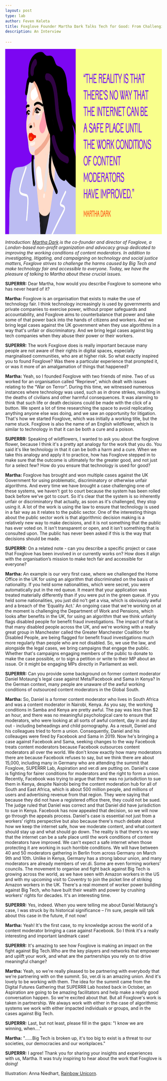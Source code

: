 ```yaml
---
layout: post
type: lab
author: Feven Keleta
title: Foxglove Founder Martha Dark Talks Tech for Good: From Challenging Big Tech Workplace Abuse to Making Tech Accessible for All 
description: An Interview 

---
```


<img src="/assets/img/blog/Martha Dark Quote small.png" alt="Illustration of Martha Dark" width="1056" height="594">
<p><em>Introduction: <a href="https://www.foxglove.org.uk/who-we-are/people/martha-dark-director/"> Martha Dark</a> is the co-founder and director of Foxglove, a London-based non-profit organization and advocacy group dedicated to improving the working conditions of content moderators. In addition to investigating, litigating, and campaigning on technology and social justice matters, Foxglove strives to challenge the harms caused by Big Tech and make technology fair and accessible to everyone. Today, we have the pleasure of talking to Martha about these crucial issues.</em></p>


<p><b>SUPERRR:</b> Dear Martha, how would you describe Foxglove to someone who has never heard of it?</p>
<p><b>Martha:</b> Foxglove is an organisation that exists to make the use of technology fair. I think technology increasingly is used by governments and private companies to exercise power, without proper safeguards and accountability, and Foxglove aims to counterbalance that power and take some of that power back into the hands of citizens and workers. And we bring legal cases against the UK government when they use algorithms in a way that's unfair or discriminatory. And we bring legal cases against big tech companies when they abuse their power or their workers.</p>

<p><b>SUPERRR:</b> The work Foxglove does is really important because many people are not aware of their rights in digital spaces, especially marginalised communities, who are at higher risk. So what exactly inspired you to found Foxglove? Was there a particular experience that prompted it, or was it more of an amalgamation of things that happened?</p>
<p><b>Martha:</b> Yeah, so I founded Foxglove with two friends of mine. Two of us worked for an organisation called “Reprieve”, which dealt with issues relating to the “War on Terror”. During this time, we witnessed numerous instances where technology was used, such as in drone strikes, resulting in the deaths of civilians and other harmful consequences. It was alarming to think that such life or death decisions could be made with the click of a button. We spent a lot of time researching the space to avoid replicating anything anyone else was doing, and we saw an opportunity for litigation. That's how we started Foxglove, which was initially a working title, but the name stuck. Foxglove is also the name of an English wildflower, which is similar to technology in that it can be both a cure and a poison.</p>

<p><b>SUPERRR:</b> Speaking of wildflowers, I wanted to ask you about the foxglove flower, because I think it's a pretty apt analogy for the work that you do. You said it's like technology in that it can be both a harm and a cure. When we take this analogy and apply it to practice, how has Foxglove stepped in to make sure that the outcome is ultimately for the greater good, and not just for a select few? How do you ensure that technology is used for good?</p>
<p><b>Martha:</b> Foxglove has brought and won multiple cases against the UK Government for using problematic, discriminatory or otherwise unfair algorithms. And every time we have brought a case challenging one of these systems, we haven't got to court because the system has been rolled back before we've got to court. So it's clear that the system is so inherently unfair or discriminatory that actually, as soon as it's challenged, they stop using it.
A lot of the work is using the law to ensure that technology is used in a fair way as it relates to the public sector. One of the interesting things about the public sector work is that algorithmic decision making is a relatively new way to make decisions, and it is not something that the public has ever voted on. It isn't transparent or open, and it isn't something that is consulted upon. The public has never been asked if this is the way that decisions should be made.</p>

<p><b>SUPERRR:</b> On a related note -  can you describe a specific project or case that Foxglove has been involved in or currently works on? How does it align with the organisation‘s mission to make tech fair and accessible for everyone?</p>
<p><b>Martha:</b> An example is our very first case, where we challenged the Home Office in the UK for using an algorithm that discriminated on the basis of nationality. If you held some nationalities, which were secret, you were automatically put in the red queue. It meant that your application was treated materially differently than if you were put in the green queue. If you held some nationalities, you just did no't get a visa, which is obviously awful and a breach of the 'Equality Act.'
An ongoing case that we're working on at the moment is challenging the Department of Work and Pensions, which looks after benefits in the UK, for using an algorithm that we think unfairly flags disabled people for benefit fraud investigations. The impact of that is that many disabled people across the UK, and we're working with a really great group in Manchester called the Greater Manchester Coalition for Disabled People, are being flagged for benefit fraud investigations much more regularly than people who are not disabled.
So, we use the law, and alongside the legal cases, we bring campaigns that engage the public. Whether that's campaigns engaging members of the public to donate to make the case possible, or to sign a petition or write to their MP about an issue. Or it might be engaging MPs directly in Parliament as well.</p>

<p><b>SUPERRR:</b> Can you provide some background on former content moderator Daniel Motaung's legal case against Meta/Facebook and Sama in Kenya? In the German context, many people are unaware of the awful working conditions of outsourced content moderators in the Global South.</p>
<p><b>Martha:</b> So, Daniel is a former content moderator who lives in South Africa and was a content moderator in Nairobi, Kenya. As you say, the working conditions in Samba and Kenya are pretty awful. The pay was less than $2 an hour, and there was no meaningful psychological care to ensure that moderators, who were looking at all sorts of awful content, day in and day out -  including beheadings and child pornography. As a result, Daniel and his colleagues tried to form a union. Consequently, Daniel and his colleauges were fired by Facebook and Sama in 2019. Now he's bringing a case against Facebook and Sama, seeking changes to the way Facebook treats content moderators because Facebook outsources content moderators all over the world. We don't know exactly how many moderators there are because Facebook refuses to say, but we think there are about 15,000, including many in Germany who are attending the summit that Foxglove, SUPERRR Lab, Aspiration and ver.di are putting on.
Daniel's case is fighting for fairer conditions for moderators and the right to form a union. Recently, Facebook was trying to argue that there was no jurisdiction to sue them in Kenya, despite Nairobi being the content moderation hub for all of South and East Africa, which is about 500 million people, and millions of users and advertising revenue from that region. They were saying that because they did not have a registered office there, they could not be sued. The judge ruled that Daniel was correct and that Daniel did have jurisdiction to sue in Kenya. Facebook has now appealed that decision, so we will now go through the appeals process. Daniel's case is essential not just from a workers’ rights perspective but also because there's much debate about how we keep the internet safe, how we moderate content, and what content should stay up and what should go down. The reality is that there's no way that the internet can be a safe place until the work conditions of content moderators have improved. We can't expect a safe internet when those protecting it are working in such horrible conditions.
We will have between 40 and 50 moderators gathering in Berlin from across Germany on March 9th and 10th. Unlike in Kenya, Germany has a strong labour union, and many moderators are already members of ver.di. Some are even forming workers' councils. The movement to organise and fight back against Big Tech is growing across the world, as we have seen with Amazon workers in the US and with my upcoming visit to Coventry to join the picket line of striking Amazon workers in the UK. There's a real moment of worker power building against Big Tech, who have built their wealth and power by crushing workers' rights for decades. It's an interesting time.</p>

<p><b>SUPERRR:</b> Yes, indeed. When you were telling me about Daniel Motaung's case, I was struck by its historical significance – I’m sure, people will talk about this case in the future, if not now!</p>
<p><b>Martha:</b> Yeah! It's the first case, to my knowledge across the world of a content moderator bringing a case against Facebook. So I think it's a really interesting and important landmark case!</p>

<p><b>SUPERRR:</b> It's amazing to see how Foxglove is making an impact on the fight against Big Tech.Who are the key players and networks that empower and uplift your work, and what are the partnerships you rely on to drive meaningful change?
</p>
<p><b>Martha:</b> Yeah, so we're really pleased to be partnering with everybody that we're partnering with on the summit. So, ver.di is an amazing union. And it's lovely to be working with them. The idea for the summit came from the Digital Futures Gathering that SUPERRR Lab hosted back in October, an Aspiration are going to be amazing facilitators and help make a really good conversation happen. So we're excited about that. But all Foxglove's work is taken in partnership. We always work with either in the case of algorithmic systems we work with either impacted individuals or groups, and in the cases against Big Tech.</p>

<p><b>SUPERRR:</b> Last, but not least, please fill in the gaps: "I know we are winning, when...."</p>
<p><b>Martha:</b> "......Big Tech is broken up, it's too big to exist is a threat to our societies, our democracies and our workplaces."</p>

<p><b>SUPERRR:</b> I agree! Thank you for sharing your insights and experiences with us, Martha. It was truly inspiring to hear about the work that Foxglove is doing!</p>

<p> Illustration: Anna Niedhart, <a href="https://rainbow-unicorn.com/">Rainbow Unicorn</a>.</p>

